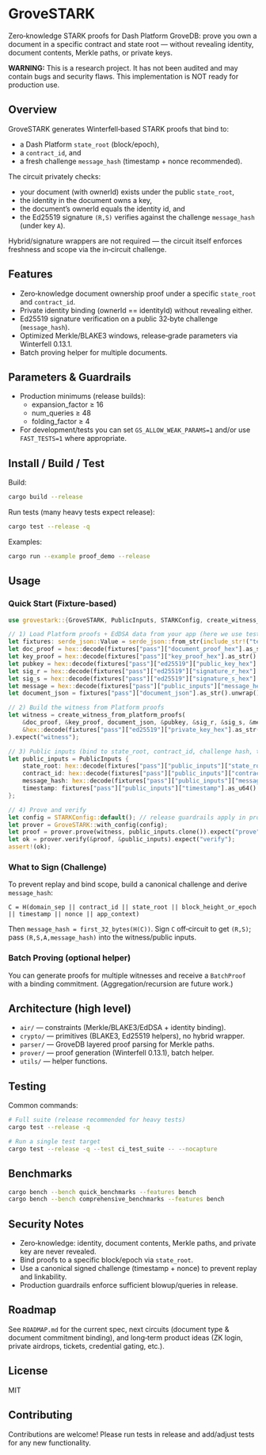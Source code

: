 # GroveSTARK

Zero‑knowledge STARK proofs for Dash Platform GroveDB: prove you own a document in a specific contract and state root — without revealing identity, document contents, Merkle paths, or private keys.

**WARNING:** This is a research project. It has not been audited and may contain bugs and security flaws. This implementation is NOT ready for production use.

## Overview

GroveSTARK generates Winterfell‑based STARK proofs that bind to:
- a Dash Platform `state_root` (block/epoch),
- a `contract_id`, and
- a fresh challenge `message_hash` (timestamp + nonce recommended).

The circuit privately checks:
- your document (with ownerId) exists under the public `state_root`,
- the identity in the document owns a key,
- the document’s ownerId equals the identity id, and
- the Ed25519 signature `(R,S)` verifies against the challenge `message_hash` (under key `A`).

Hybrid/signature wrappers are not required — the circuit itself enforces freshness and scope via the in‑circuit challenge.

## Features

- Zero‑knowledge document ownership proof under a specific `state_root` and `contract_id`.
- Private identity binding (ownerId == identityId) without revealing either.
- Ed25519 signature verification on a public 32‑byte challenge (`message_hash`).
- Optimized Merkle/BLAKE3 windows, release‑grade parameters via Winterfell 0.13.1.
- Batch proving helper for multiple documents.

## Parameters & Guardrails

- Production minimums (release builds):
  - expansion_factor ≥ 16
  - num_queries ≥ 48
  - folding_factor ≥ 4
- For development/tests you can set `GS_ALLOW_WEAK_PARAMS=1` and/or use `FAST_TESTS=1` where appropriate.

## Install / Build / Test

Build:
```bash
cargo build --release
```

Run tests (many heavy tests expect release):
```bash
cargo test --release -q
```

Examples:
```bash
cargo run --example proof_demo --release
```

## Usage

### Quick Start (Fixture‑based)

```rust
use grovestark::{GroveSTARK, PublicInputs, STARKConfig, create_witness_from_platform_proofs};

// 1) Load Platform proofs + EdDSA data from your app (here we use test fixtures)
let fixtures: serde_json::Value = serde_json::from_str(include_str!("tests/fixtures/PASS_AND_FAIL.json")).unwrap();
let doc_proof = hex::decode(fixtures["pass"]["document_proof_hex"].as_str().unwrap()).unwrap();
let key_proof = hex::decode(fixtures["pass"]["key_proof_hex"].as_str().unwrap()).unwrap();
let pubkey = hex::decode(fixtures["pass"]["ed25519"]["public_key_hex"].as_str().unwrap()).unwrap().try_into().unwrap();
let sig_r = hex::decode(fixtures["pass"]["ed25519"]["signature_r_hex"].as_str().unwrap()).unwrap().try_into().unwrap();
let sig_s = hex::decode(fixtures["pass"]["ed25519"]["signature_s_hex"].as_str().unwrap()).unwrap().try_into().unwrap();
let message = hex::decode(fixtures["pass"]["public_inputs"]["message_hex"].as_str().unwrap()).unwrap();
let document_json = fixtures["pass"]["document_json"].as_str().unwrap().as_bytes().to_vec();

// 2) Build the witness from Platform proofs
let witness = create_witness_from_platform_proofs(
    &doc_proof, &key_proof, document_json, &pubkey, &sig_r, &sig_s, &message,
    &hex::decode(fixtures["pass"]["ed25519"]["private_key_hex"].as_str().unwrap()).unwrap().try_into().unwrap(),
).expect("witness");

// 3) Public inputs (bind to state_root, contract_id, challenge hash, timestamp)
let public_inputs = PublicInputs {
    state_root: hex::decode(fixtures["pass"]["public_inputs"]["state_root_hex"].as_str().unwrap()).unwrap().try_into().unwrap(),
    contract_id: hex::decode(fixtures["pass"]["public_inputs"]["contract_id_hex"].as_str().unwrap()).unwrap().try_into().unwrap(),
    message_hash: hex::decode(fixtures["pass"]["public_inputs"]["message_hex"].as_str().unwrap()).unwrap().try_into().unwrap(),
    timestamp: fixtures["pass"]["public_inputs"]["timestamp"].as_u64().unwrap(),
};

// 4) Prove and verify
let config = STARKConfig::default(); // release guardrails apply in production
let prover = GroveSTARK::with_config(config);
let proof = prover.prove(witness, public_inputs.clone()).expect("prove");
let ok = prover.verify(&proof, &public_inputs).expect("verify");
assert!(ok);
```

### What to Sign (Challenge)

To prevent replay and bind scope, build a canonical challenge and derive `message_hash`:

`C = H(domain_sep || contract_id || state_root || block_height_or_epoch || timestamp || nonce || app_context)`

Then `message_hash = first_32_bytes(H(C))`. Sign `C` off‑circuit to get `(R,S)`; pass `(R,S,A,message_hash)` into the witness/public inputs.

### Batch Proving (optional helper)

You can generate proofs for multiple witnesses and receive a `BatchProof` with a binding commitment. (Aggregation/recursion are future work.)

## Architecture (high level)

- `air/` — constraints (Merkle/BLAKE3/EdDSA + identity binding).
- `crypto/` — primitives (BLAKE3, Ed25519 helpers), no hybrid wrapper.
- `parser/` — GroveDB layered proof parsing for Merkle paths.
- `prover/` — proof generation (Winterfell 0.13.1), batch helper.
- `utils/` — helper functions.

## Testing

Common commands:
```bash
# Full suite (release recommended for heavy tests)
cargo test --release -q

# Run a single test target
cargo test --release -q --test ci_test_suite -- --nocapture
```

## Benchmarks

```bash
cargo bench --bench quick_benchmarks --features bench
cargo bench --bench comprehensive_benchmarks --features bench
```

## Security Notes

- Zero‑knowledge: identity, document contents, Merkle paths, and private key are never revealed.
- Bind proofs to a specific block/epoch via `state_root`.
- Use a canonical signed challenge (timestamp + nonce) to prevent replay and linkability.
- Production guardrails enforce sufficient blowup/queries in release.

## Roadmap

See `ROADMAP.md` for the current spec, next circuits (document type & document commitment binding), and long‑term product ideas (ZK login, private airdrops, tickets, credential gating, etc.).

## License

MIT

## Contributing

Contributions are welcome! Please run tests in release and add/adjust tests for any new functionality.
